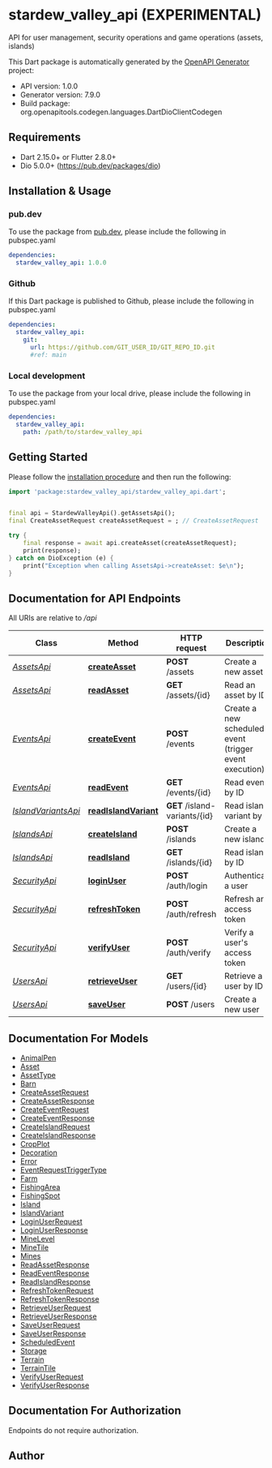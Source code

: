 # stardew_valley_api (EXPERIMENTAL)
API for user management, security operations and game operations (assets, islands)

This Dart package is automatically generated by the [OpenAPI Generator](https://openapi-generator.tech) project:

- API version: 1.0.0
- Generator version: 7.9.0
- Build package: org.openapitools.codegen.languages.DartDioClientCodegen

## Requirements

* Dart 2.15.0+ or Flutter 2.8.0+
* Dio 5.0.0+ (https://pub.dev/packages/dio)

## Installation & Usage

### pub.dev
To use the package from [pub.dev](https://pub.dev), please include the following in pubspec.yaml
```yaml
dependencies:
  stardew_valley_api: 1.0.0
```

### Github
If this Dart package is published to Github, please include the following in pubspec.yaml
```yaml
dependencies:
  stardew_valley_api:
    git:
      url: https://github.com/GIT_USER_ID/GIT_REPO_ID.git
      #ref: main
```

### Local development
To use the package from your local drive, please include the following in pubspec.yaml
```yaml
dependencies:
  stardew_valley_api:
    path: /path/to/stardew_valley_api
```

## Getting Started

Please follow the [installation procedure](#installation--usage) and then run the following:

```dart
import 'package:stardew_valley_api/stardew_valley_api.dart';


final api = StardewValleyApi().getAssetsApi();
final CreateAssetRequest createAssetRequest = ; // CreateAssetRequest | 

try {
    final response = await api.createAsset(createAssetRequest);
    print(response);
} catch on DioException (e) {
    print("Exception when calling AssetsApi->createAsset: $e\n");
}

```

## Documentation for API Endpoints

All URIs are relative to */api*

Class | Method | HTTP request | Description
------------ | ------------- | ------------- | -------------
[*AssetsApi*](doc/AssetsApi.md) | [**createAsset**](doc/AssetsApi.md#createasset) | **POST** /assets | Create a new asset
[*AssetsApi*](doc/AssetsApi.md) | [**readAsset**](doc/AssetsApi.md#readasset) | **GET** /assets/{id} | Read an asset by ID
[*EventsApi*](doc/EventsApi.md) | [**createEvent**](doc/EventsApi.md#createevent) | **POST** /events | Create a new scheduled event (trigger event execution)
[*EventsApi*](doc/EventsApi.md) | [**readEvent**](doc/EventsApi.md#readevent) | **GET** /events/{id} | Read event by ID
[*IslandVariantsApi*](doc/IslandVariantsApi.md) | [**readIslandVariant**](doc/IslandVariantsApi.md#readislandvariant) | **GET** /island-variants/{id} | Read island variant by ID
[*IslandsApi*](doc/IslandsApi.md) | [**createIsland**](doc/IslandsApi.md#createisland) | **POST** /islands | Create a new island
[*IslandsApi*](doc/IslandsApi.md) | [**readIsland**](doc/IslandsApi.md#readisland) | **GET** /islands/{id} | Read island by ID
[*SecurityApi*](doc/SecurityApi.md) | [**loginUser**](doc/SecurityApi.md#loginuser) | **POST** /auth/login | Authenticate a user
[*SecurityApi*](doc/SecurityApi.md) | [**refreshToken**](doc/SecurityApi.md#refreshtoken) | **POST** /auth/refresh | Refresh an access token
[*SecurityApi*](doc/SecurityApi.md) | [**verifyUser**](doc/SecurityApi.md#verifyuser) | **POST** /auth/verify | Verify a user&#39;s access token
[*UsersApi*](doc/UsersApi.md) | [**retrieveUser**](doc/UsersApi.md#retrieveuser) | **GET** /users/{id} | Retrieve a user by ID
[*UsersApi*](doc/UsersApi.md) | [**saveUser**](doc/UsersApi.md#saveuser) | **POST** /users | Create a new user


## Documentation For Models

 - [AnimalPen](doc/AnimalPen.md)
 - [Asset](doc/Asset.md)
 - [AssetType](doc/AssetType.md)
 - [Barn](doc/Barn.md)
 - [CreateAssetRequest](doc/CreateAssetRequest.md)
 - [CreateAssetResponse](doc/CreateAssetResponse.md)
 - [CreateEventRequest](doc/CreateEventRequest.md)
 - [CreateEventResponse](doc/CreateEventResponse.md)
 - [CreateIslandRequest](doc/CreateIslandRequest.md)
 - [CreateIslandResponse](doc/CreateIslandResponse.md)
 - [CropPlot](doc/CropPlot.md)
 - [Decoration](doc/Decoration.md)
 - [Error](doc/Error.md)
 - [EventRequestTriggerType](doc/EventRequestTriggerType.md)
 - [Farm](doc/Farm.md)
 - [FishingArea](doc/FishingArea.md)
 - [FishingSpot](doc/FishingSpot.md)
 - [Island](doc/Island.md)
 - [IslandVariant](doc/IslandVariant.md)
 - [LoginUserRequest](doc/LoginUserRequest.md)
 - [LoginUserResponse](doc/LoginUserResponse.md)
 - [MineLevel](doc/MineLevel.md)
 - [MineTile](doc/MineTile.md)
 - [Mines](doc/Mines.md)
 - [ReadAssetResponse](doc/ReadAssetResponse.md)
 - [ReadEventResponse](doc/ReadEventResponse.md)
 - [ReadIslandResponse](doc/ReadIslandResponse.md)
 - [RefreshTokenRequest](doc/RefreshTokenRequest.md)
 - [RefreshTokenResponse](doc/RefreshTokenResponse.md)
 - [RetrieveUserRequest](doc/RetrieveUserRequest.md)
 - [RetrieveUserResponse](doc/RetrieveUserResponse.md)
 - [SaveUserRequest](doc/SaveUserRequest.md)
 - [SaveUserResponse](doc/SaveUserResponse.md)
 - [ScheduledEvent](doc/ScheduledEvent.md)
 - [Storage](doc/Storage.md)
 - [Terrain](doc/Terrain.md)
 - [TerrainTile](doc/TerrainTile.md)
 - [VerifyUserRequest](doc/VerifyUserRequest.md)
 - [VerifyUserResponse](doc/VerifyUserResponse.md)


## Documentation For Authorization

Endpoints do not require authorization.


## Author



